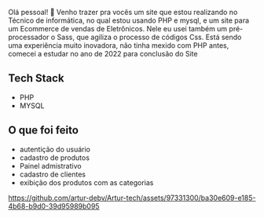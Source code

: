 Olá pessoal! 👋 Venho trazer pra vocês um site que estou realizando no Técnico de informática, no qual estou usando PHP e mysql, e um site para um Ecommerce de vendas de Eletrônicos. Nele eu usei também um pré-processador o Sass, que agiliza o processo de códigos Css. Está sendo uma experiência muito inovadora, não tinha mexido com PHP antes, comecei a estudar no ano de 2022 para conclusão do Site

## Tech Stack

- PHP
- MYSQL


## O que foi feito 
- autentição do usuário
- cadastro de produtos
- Painel admistrativo
- cadastro de clientes
- exibição dos produtos com as categorias


https://github.com/artur-debv/Artur-tech/assets/97331300/ba30e609-e185-4b68-b9d0-39d95989b095




